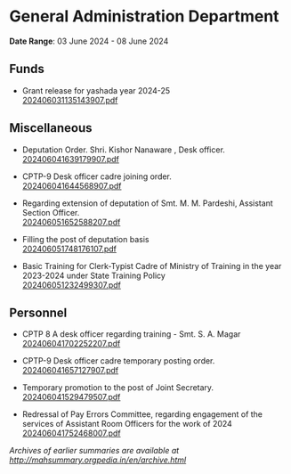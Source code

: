 # General Administration Department

**Date Range**: 03 June 2024 - 08 June 2024


## Funds
- Grant release for  yashada year 2024-25\
  [202406031135143907.pdf](https://gr.maharashtra.gov.in/Site/Upload/Government%20Resolutions/English/202406031135143907.pdf)

## Miscellaneous
- Deputation Order. Shri. Kishor Nanaware , Desk officer.\
  [202406041639179907.pdf](https://gr.maharashtra.gov.in/Site/Upload/Government%20Resolutions/English/202406041639179907.pdf)

- CPTP-9  Desk officer cadre joining order.\
  [202406041644568907.pdf](https://gr.maharashtra.gov.in/Site/Upload/Government%20Resolutions/English/202406041644568907.pdf)

- Regarding extension of deputation of Smt. M. M. Pardeshi, Assistant Section Officer.\
  [202406051652588207.pdf](https://gr.maharashtra.gov.in/Site/Upload/Government%20Resolutions/English/202406051652588207.pdf)

- Filling the post of deputation basis\
  [202406051748176107.pdf](https://gr.maharashtra.gov.in/Site/Upload/Government%20Resolutions/English/202406051748176107.pdf)

- Basic Training for Clerk-Typist Cadre of Ministry of Training in the year 2023-2024 under State Training Policy\
  [202406051232499307.pdf](https://gr.maharashtra.gov.in/Site/Upload/Government%20Resolutions/English/202406051232499307.pdf)

## Personnel
- CPTP 8 A  desk officer regarding training -  Smt. S. A. Magar\
  [202406041702252207.pdf](https://gr.maharashtra.gov.in/Site/Upload/Government%20Resolutions/English/202406041702252207.pdf)

- CPTP-9  Desk officer cadre temporary posting order.\
  [202406041657127907.pdf](https://gr.maharashtra.gov.in/Site/Upload/Government%20Resolutions/English/202406041657127907.pdf)

- Temporary promotion to the post of Joint Secretary.\
  [202406041529479507.pdf](https://gr.maharashtra.gov.in/Site/Upload/Government%20Resolutions/English/202406041529479507.pdf)

- Redressal of Pay Errors Committee, regarding engagement of the services of Assistant Room Officers for the work of 2024\
  [202406041752468007.pdf](https://gr.maharashtra.gov.in/Site/Upload/Government%20Resolutions/English/202406041752468007.pdf)


*Archives of earlier summaries are available at http://mahsummary.orgpedia.in/en/archive.html*